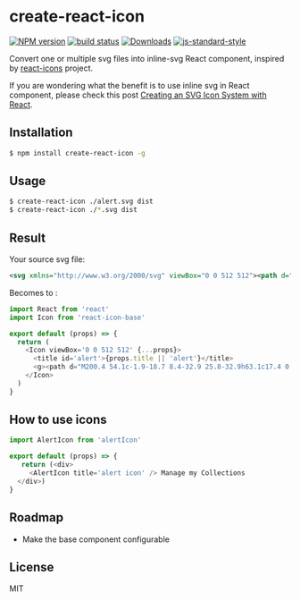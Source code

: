 # create-react-icon
[![NPM version][npm-image]][npm-url]
[![build status][travis-image]][travis-url]
[![Downloads][downloads-image]][downloads-url]
[![js-standard-style][standard-image]][standard-url]

Convert one or multiple svg files into inline-svg React component, inspired by [react-icons](https://github.com/gorangajic/react-icons) project.

If you are wondering what the benefit is to use inline svg in React component, please check this post [Creating an SVG Icon System with React](https://css-tricks.com/creating-svg-icon-system-react/).

## Installation

```sh
$ npm install create-react-icon -g
```

## Usage

```sh
$ create-react-icon ./alert.svg dist
$ create-react-icon ./*.svg dist
```

## Result

Your source svg file:

```xml
<svg xmlns="http://www.w3.org/2000/svg" viewBox="0 0 512 512"><path d="M200.4 54.1c-1.9-18.7 8.4-32.9 25.8-32.9h63.1c17.4 0 27.7 14.2 25.8 32.9l-27.7 242.2c-1.9 17.4-13.5 28.3-29.6 28.3s-27.7-11-29.6-28.3L200.4 54.1zm57.3 313.1c32.2 0 56 23.8 56 54.8v1.3c0 30.9-23.8 54.8-56 54.8s-56-23.8-56-54.8V422c0-31 23.8-54.8 56-54.8z"/></svg>

```

Becomes to :

```js
import React from 'react'
import Icon from 'react-icon-base'

export default (props) => {
  return (
    <Icon viewBox='0 0 512 512' {...props}>
      <title id='alert'>{props.title || 'alert'}</title>
      <g><path d="M200.4 54.1c-1.9-18.7 8.4-32.9 25.8-32.9h63.1c17.4 0 27.7 14.2 25.8 32.9l-27.7 242.2c-1.9 17.4-13.5 28.3-29.6 28.3s-27.7-11-29.6-28.3L200.4 54.1zm57.3 313.1c32.2 0 56 23.8 56 54.8v1.3c0 30.9-23.8 54.8-56 54.8s-56-23.8-56-54.8V422c0-31 23.8-54.8 56-54.8z"/></g>
    </Icon>
  )
}
```

## How to use icons

```js
import AlertIcon from 'alertIcon'

export default (props) => {
   return (<div>
     <AlertIcon title='alert icon' /> Manage my Collections
  </div>)
}
```

## Roadmap

* Make the base component configurable

## License

MIT

[npm-image]: https://img.shields.io/npm/v/create-react-icon.svg?style=flat-square
[npm-url]: https://npmjs.org/package/create-react-icon
[travis-image]: https://img.shields.io/travis/envato/create-react-icon/master.svg?style=flat-square
[travis-url]: https://travis-ci.org/envato/create-react-icon
[downloads-image]: http://img.shields.io/npm/dm/create-react-icon.svg?style=flat-square
[downloads-url]: https://npmjs.org/package/create-react-icon
[standard-image]: https://img.shields.io/badge/code%20style-standard-brightgreen.svg?style=flat-square
[standard-url]: https://github.com/feross/standard
